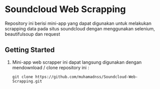 # Soundcloud Web Scrapping
Repository ini berisi mini-app yang dapat digunakan untuk melakukan scrapping data pada situs soundcloud dengan menggunakan selenium, beautifulsoup dan request

## Getting Started
1. Mini-app web scrapper ini dapat langsung digunakan dengan mendownload / clone repository ini :

   ```git clone https://github.com/muhamadnss/Soundcloud-Web-Scrapping.git```